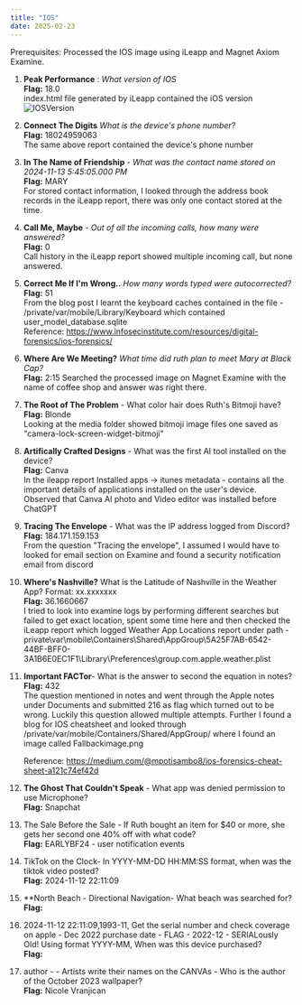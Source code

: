 ```yaml
---
title: "IOS"
date: 2025-02-23
---
```


Prerequisites:
Processed the IOS image using iLeapp and Magnet Axiom Examine.

1. **Peak Performance** : *What version of IOS* <br/>
**Flag:** 18.0<br/>
index.html file generated by iLeapp contained the iOS version <br/>
![IOSVersion](CTF_Writeup-2025/docs/assets/iosversion.png)

3. **Connect The Digits** *What is the device's phone number?*<br/>
**Flag:** 18024959063<br/>
The same above report contained the device's phone number<br/>

4. **In The Name of Friendship** - *What was the contact name stored on 2024-11-13 5:45:05.000 PM*<br/>
**Flag:** MARY<br/>
 For stored contact information, I looked through the address book records in the iLeapp report, there was only one contact stored at the time.<br/>
   
5. **Call Me, Maybe** - *Out of all the incoming calls, how many were answered?*<br/>
   **Flag:** 0<br/>
   Call history in the iLeapp report showed multiple incoming call, but none answered.<br/>
   
6. **Correct Me If I'm Wrong..** *How many words typed were autocorrected?*<br/>
   **Flag:** 51<br/>
   From the blog post I learnt the keyboard caches contained in the file - /private/var/mobile/Library/Keyboard which contained user_model_database.sqlite<br/>
   Reference: https://www.infosecinstitute.com/resources/digital-forensics/ios-forensics/<br/>
   
7. **Where Are We Meeting?** *What time did ruth plan to meet Mary at Black Cap?*  
    **Flag:** 2:15
   Searched the processed image on Magnet Examine with the name of coffee shop and answer was right there.
   
8. **The Root of The Problem** - What color hair does Ruth's Bitmoji have?  
   **Flag:** Blonde  
   Looking at the media folder showed bitmoji image files one saved as "camera-lock-screen-widget-bitmoji"  
   
9. **Artifically Crafted Designs** - What was the first AI tool installed on the device?  
    **Flag:** Canva  
    In the ileapp report Installed apps -> itunes metadata - contains all the important details of applications installed on the user's device. Observed that Canva AI photo and Video editor was installed before ChatGPT  
    
10. **Tracing The Envelope** - What was the IP address logged from Discord?  
    **Flag:** 184.171.159.153  
   From the question "Tracing the envelope", I assumed I would have to looked for email section on Examine and found a security notification email from discord  
    
11. **Where's Nashville?** What is the Latitude of Nashville in the Weather App? Format: xx.xxxxxxx  
    **Flag:** 36.1660667  
    I tried to look into examine logs by performing different searches but failed to get exact location, spent some time here and then checked the iLeapp report which logged Weather App Locations report under path - private\var\mobile\Containers\Shared\AppGroup\5A25F7AB-6542-44BF-BFF0-3A1B6E0EC1F1\Library\Preferences\group.com.apple.weather.plist  
    
13. **Important FACTor**- What is the answer to second the equation in notes?  
    **Flag:** 432  
    The question mentioned in notes and went through the Apple notes under Documents and submitted 216 as flag which turned out to be wrong. Luckily this question allowed multiple attempts.
    Further I found a blog for IOS cheatsheet and looked through /private/var/mobile/Containers/Shared/AppGroup/ where I found an image called Fallbackimage.png  
        
    Reference: https://medium.com/@mpotisambo8/ios-forensics-cheat-sheet-a121c74ef42d  
    
    
15. **The Ghost That Couldn't Speak** - What app was denied permission to use Microphone?  
    **Flag:** Snapchat  
    
16. The Sale Before the Sale - If Ruth bought an item for $40 or more, she gets her second one 40% off with what code?  
    **Flag:** EARLYBF24 - user notification events  
    
22. TikTok on the Clock- In YYYY-MM-DD HH:MM:SS format, when was the tiktok video posted?  
    **Flag:** 2024-11-12 22:11:09  
    
24. **North Beach - Directional Navigation- What beach was searched for?  
    **Flag:**  
    
26. 2024-11-12 22:11:09,1993-11, Get the serial number and check coverage on apple - Dec 2022 purchase date - FLAG - 2022-12 - SERIALously Old! Using format YYYY-MM, When was this device purchased?  
    **Flag:**  
    
28. author -  - Artists write their names on the CANVAs - Who is the author of the October 2023 wallpaper?  
    **Flag:** Nicole Vranjican  
